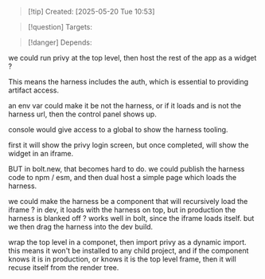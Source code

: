 
>[!tip] Created: [2025-05-20 Tue 10:53]

>[!question] Targets: 

>[!danger] Depends: 

we could run privy at the top level, then host the rest of the app as a widget ?

This means the harness includes the auth, which is essential to providing artifact access.

an env var could make it be not the harness, or if it loads and is not the harness url, then the control panel shows up.

console would give access to a global to show the harness tooling.

first it will show the privy login screen, but once completed, will show the widget in an iframe.

BUT in bolt.new, that becomes hard to do.
we could publish the harness code to npm / esm, and then dual host a simple page which loads the harness.

we could make the harness be a component that will recursively load the iframe ?
in dev, it loads with the harness on top, but in production the harness is blanked off ?
works well in bolt, since the iframe loads itself.
but we then drag the harness into the dev build.

wrap the top level in a componet, then import privy as a dynamic import.
this means it won't be installed to any child project, and if the component knows it is in production, or knows it is the top level frame, then it will recuse itself from the render tree.